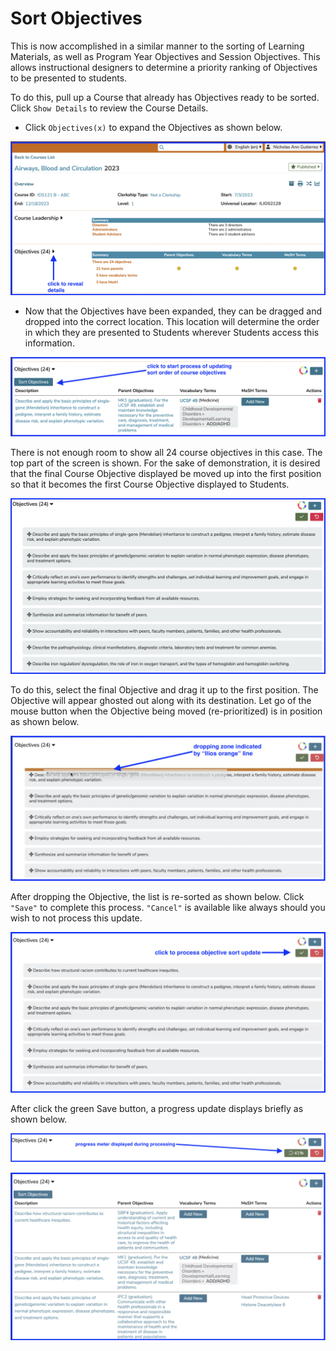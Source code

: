 # Sort Objectives

This is now accomplished in a similar manner to the sorting of Learning Materials, as well as Program Year Objectives and Session Objectives. This allows instructional designers to determine a priority ranking of Objectives to be presented to students.

To do this, pull up a Course that already has Objectives ready to be sorted. Click `Show Details` to review the Course Details.

* Click `Objectives(x)` to expand the Objectives as shown below.

![expand objectives - large view](../../images/course_objectives/expand_objectives_large_view.png)

* Now that the Objectives have been expanded, they can be dragged and dropped into the correct location. This location will determine the order in which they are presented to Students wherever Students access this information.

![move objectives](../../images/course_objectives/move_objectives.png)

There is not enough room to show all 24 course objectives in this case. The top part of the screen is shown. For the sake of demonstration, it is desired that the final Course Objective displayed be moved up into the first position so that it becomes the first Course Objective displayed to Students.

![top of full list shown](../../images/course_objectives/top_of_full_list_shown.png)

To do this, select the final Objective and drag it up to the first position. The Objective will appear ghosted out along with its destination. Let go of the mouse button when the Objective being moved (re-prioritized) is in position as shown below.

![move last to first](../../images/course_objectives/move_last_to_first.png)

After dropping the Objective, the list is re-sorted as shown below. Click `"Save"` to complete this process. `"Cancel"` is available like always should you wish to not process this update.

![click to save updated course objective sort order](../../images/course_objectives/click_to_save_crs_obj_sort.png)

After click the green Save button, a progress update displays briefly as shown below.

![updating objective sort order](../../images/course_objectives/updating_obj_sort_order.png)

![refreshed list](../../images/course_objectives/refreshed_list.png)

